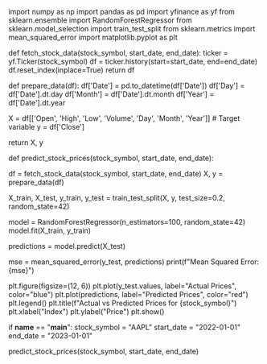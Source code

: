 import numpy as np
import pandas as pd
import yfinance as yf
from sklearn.ensemble import RandomForestRegressor
from sklearn.model_selection import train_test_split
from sklearn.metrics import mean_squared_error
import matplotlib.pyplot as plt


def fetch_stock_data(stock_symbol, start_date, end_date):
    ticker = yf.Ticker(stock_symbol)
    df = ticker.history(start=start_date, end=end_date)
    df.reset_index(inplace=True)
    return df


def prepare_data(df):
    df['Date'] = pd.to_datetime(df['Date'])
    df['Day'] = df['Date'].dt.day
    df['Month'] = df['Date'].dt.month
    df['Year'] = df['Date'].dt.year

   X = df[['Open', 'High', 'Low', 'Volume', 'Day', 'Month', 'Year']]
    # Target variable
    y = df['Close']

   return X, y


def predict_stock_prices(stock_symbol, start_date, end_date):
  
   df = fetch_stock_data(stock_symbol, start_date, end_date)
   X, y = prepare_data(df)


   X_train, X_test, y_train, y_test = train_test_split(X, y, test_size=0.2, random_state=42)


   model = RandomForestRegressor(n_estimators=100, random_state=42)
   model.fit(X_train, y_train)


   predictions = model.predict(X_test)


   mse = mean_squared_error(y_test, predictions)
   print(f"Mean Squared Error: {mse}")


   plt.figure(figsize=(12, 6))
   plt.plot(y_test.values, label="Actual Prices", color="blue")
   plt.plot(predictions, label="Predicted Prices", color="red")
   plt.legend()
   plt.title(f"Actual vs Predicted Prices for {stock_symbol}")
   plt.xlabel("Index")
   plt.ylabel("Price")
   plt.show()


if __name__ == "__main__":
   stock_symbol = "AAPL"
   start_date = "2022-01-01"
   end_date = "2023-01-01"

   predict_stock_prices(stock_symbol, start_date, end_date)
